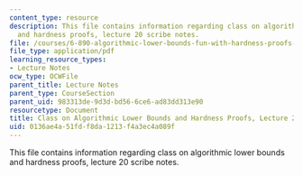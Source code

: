 ```yaml
---
content_type: resource
description: This file contains information regarding class on algorithmic lower bounds
  and hardness proofs, lecture 20 scribe notes.
file: /courses/6-890-algorithmic-lower-bounds-fun-with-hardness-proofs-fall-2014/0136ae4a51fdf8da1213f4a3ec4a089f_MIT6_890F14_Lec20.pdf
file_type: application/pdf
learning_resource_types:
- Lecture Notes
ocw_type: OCWFile
parent_title: Lecture Notes
parent_type: CourseSection
parent_uid: 983313de-9d3d-bd56-6ce6-ad83dd313e90
resourcetype: Document
title: Class on Algorithmic Lower Bounds and Hardness Proofs, Lecture 20 Scribe Notes
uid: 0136ae4a-51fd-f8da-1213-f4a3ec4a089f
---
```

This file contains information regarding class on algorithmic lower bounds and hardness proofs, lecture 20 scribe notes.